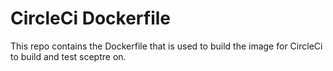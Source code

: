 # CircleCi Dockerfile

This repo contains the Dockerfile that is used to build the image for CircleCi
to build and test sceptre on.
